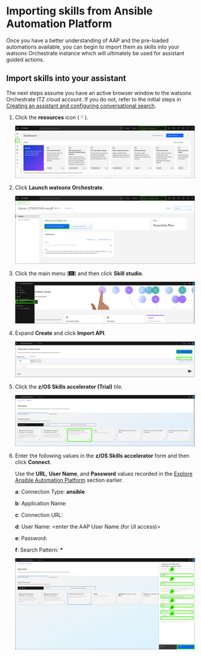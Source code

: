 # Importing skills from Ansible Automation Platform
Once you have a better understanding of AAP and the pre-loaded automations available, you can begin to import them as skills into your watsonx Orchestrate instance which will ultimately be used for assistant guided actions.

## Import skills into your assistant
The next steps assume you have an active browser window to the watsonx Orchestrate ITZ cloud account. If you do not, refer to the initial steps in [Creating an assistant and configuring conversational search](creatingAssistant-configuringConvoSearch.md).

1. Click the **resources** icon (![](_attachments/cloudResourcesIcon.png)).

    ![](_attachments/cloudResourcesMenu.png)

2. Click **Launch watsonx Orchestrate**.

    ![](_attachments/wOResource0.png)

3. Click the main menu (![](_attachments/hamburger.png)) and then click **Skill studio**.

    ![](_attachments/woSkillStudioMenu.png)

4. Expand **Create** and click **Import API**.

    ![](_attachments/woSkillStudioImportMenu.png)

5. Click the **z/OS Skills accelerator (Trial)** tile.

    ![](_attachments/skillsTrialTile.png)

6. Enter the following values in the **z/OS Skills accelerator** form and then click **Connect**.

    Use the **URL**, **User Name**, and **Password** values recorded in the [Explore Ansible Automation Platform](exploreAAP.md) section earlier.

    **a**: Connection Type: **ansible**

    **b**: Application Name: <enter a meaningful name for the skills you will import>

    **c**: Connection URL: <enter the URL for your AAP UI>

    **d**: User Name: <enter the AAP User Name (for UI access)>

    **e**: Password: <enter the AAP User Password>

    **f**: Search Pattern: **\***

    ![](_attachments/skillsForm.png)






